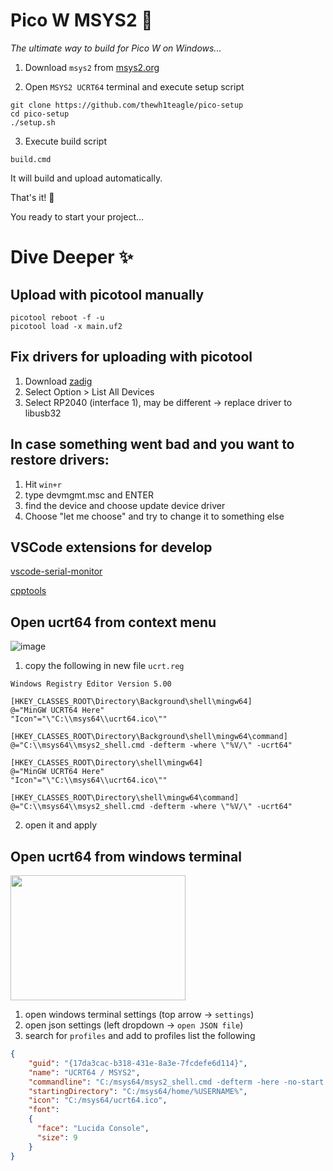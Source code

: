 # Pico W MSYS2 🧩
*The ultimate way to build for Pico W on Windows...*

1. Download `msys2` from [msys2.org](https://www.msys2.org/)

2. Open `MSYS2 UCRT64` terminal and execute setup script
```console
git clone https://github.com/thewh1teagle/pico-setup
cd pico-setup
./setup.sh
```
3. Execute build script
```console
build.cmd
```
It will build and upload automatically.

That's it! 🎉

You ready to start your project...

# Dive Deeper ✨

## Upload with picotool manually
```console
picotool reboot -f -u
picotool load -x main.uf2
```


## Fix drivers for uploading with picotool
1. Download [zadig](https://zadig.akeo.ie/)
2. Select Option > List All Devices
3. Select RP2040 (interface 1), may be different -> replace driver to libusb32
   
## In case something went bad and you want to restore drivers:
1. Hit `win+r`
2. type devmgmt.msc and ENTER
3. find the device and choose update device driver
4. Choose "let me choose" and try to change it to something else

## VSCode extensions for develop
[vscode-serial-monitor](https://marketplace.visualstudio.com/items?itemName=ms-vscode.vscode-serial-monitor)

[cpptools](https://marketplace.visualstudio.com/items?itemName=ms-vscode.cpptools)

## Open ucrt64 from context menu
![image](https://github.com/thewh1teagle/pico-setup/assets/61390950/10c055d1-32e8-43aa-90cf-22299590a23f)

1. copy the following in new file `ucrt.reg`
```reg
Windows Registry Editor Version 5.00

[HKEY_CLASSES_ROOT\Directory\Background\shell\mingw64]
@="MinGW UCRT64 Here"
"Icon"="\"C:\\msys64\\ucrt64.ico\""

[HKEY_CLASSES_ROOT\Directory\Background\shell\mingw64\command]
@="C:\\msys64\\msys2_shell.cmd -defterm -where \"%V/\" -ucrt64"

[HKEY_CLASSES_ROOT\Directory\shell\mingw64]
@="MinGW UCRT64 Here"
"Icon"="\"C:\\msys64\\ucrt64.ico\""

[HKEY_CLASSES_ROOT\Directory\shell\mingw64\command]
@="C:\\msys64\\msys2_shell.cmd -defterm -where \"%V/\" -ucrt64"
```
2. open it and apply

## Open ucrt64 from windows terminal
<img src="https://github.com/thewh1teagle/pico-setup/assets/61390950/734eea80-fbb4-4011-89c1-84e2afb10b4c" width="280px" height="200px">

1. open windows terminal settings (top arrow -> `settings`)
2. open json settings (left dropdown -> `open JSON file`)
3. search for `profiles` and add to profiles list the following
```json
{
    "guid": "{17da3cac-b318-431e-8a3e-7fcdefe6d114}",
    "name": "UCRT64 / MSYS2",
    "commandline": "C:/msys64/msys2_shell.cmd -defterm -here -no-start -ucrt64",
    "startingDirectory": "C:/msys64/home/%USERNAME%",
    "icon": "C:/msys64/ucrt64.ico",
    "font": 
    {
      "face": "Lucida Console",
      "size": 9
    }
}
```
